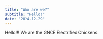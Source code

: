```yaml
---
title: "Who are we?"
subtitle: "Hello!"
date: "2024-12-29"
---
```

Hello!!! We are the GNCE Electrified Chickens.